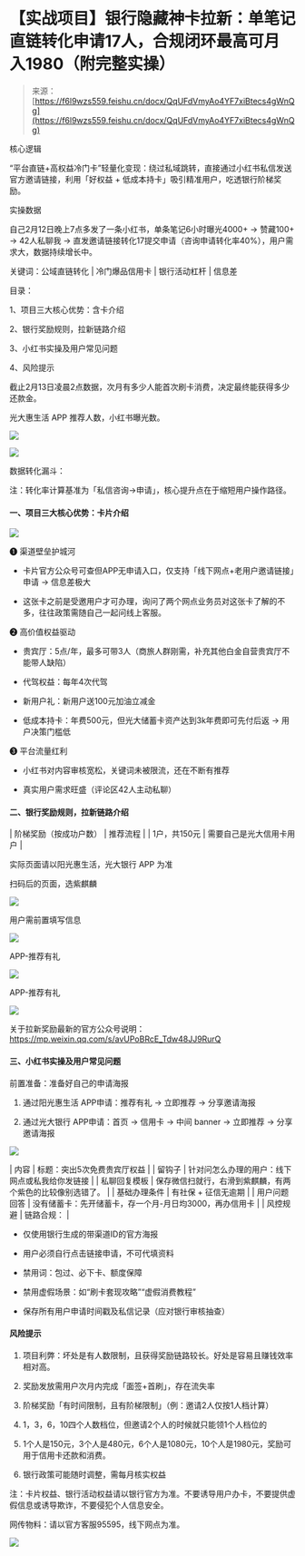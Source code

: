 # 【实战项目】银行隐藏神卡拉新：单笔记直链转化申请17人，合规闭环最高可月入1980（附完整实操）

> 来源：[https://f6l9wzs559.feishu.cn/docx/QqUFdVmyAo4YF7xiBtecs4gWnQg](https://f6l9wzs559.feishu.cn/docx/QqUFdVmyAo4YF7xiBtecs4gWnQg)

核心逻辑

“平台直链+高权益冷门卡”轻量化变现：绕过私域跳转，直接通过小红书私信发送官方邀请链接，利用「好权益 + 低成本持卡」吸引精准用户，吃透银行阶梯奖励。

实操数据

自己2月12日晚上7点多发了一条小红书，单条笔记6小时曝光4000+ → 赞藏100+ → 42人私聊我 → 直发邀请链接转化17提交申请（咨询申请转化率40%），用户需求大，数据持续增长中。

关键词：公域直链转化 | 冷门爆品信用卡 | 银行活动杠杆 | 信息差

目录：

1、项目三大核心优势：含卡介绍

2、银行奖励规则，拉新链路介绍

3、小红书实操及用户常见问题

4、风险提示

截止2月13日凌晨2点数据，次月有多少人能首次刷卡消费，决定最终能获得多少还款金。

光大惠生活 APP 推荐人数，小红书曝光数。

![](img/cc0d029af2e6e96bfbdfe0d0d97274e7.png)

![](img/f06e7eef1a1a7aee869a30d28364e099.png)

数据转化漏斗：

注：转化率计算基准为「私信咨询→申请」，核心提升点在于缩短用户操作路径。

#### 一、项目三大核心优势：卡片介绍

![](img/d82ae6311ed2176a5c63c0e894df4151.png)

❶ 渠道壁垒护城河

*   卡片官方公众号可查但APP无申请入口，仅支持「线下网点+老用户邀请链接」申请 → 信息差极大

*   这张卡之前是受邀用户才可办理，询问了两个网点业务员对这张卡了解的不多，往往政策需随自己一起问线上客服。

❷ 高价值权益驱动

*   贵宾厅：5点/年，最多可带3人（商旅人群刚需，补充其他白金自营贵宾厅不能带人缺陷）

*   代驾权益：每年4次代驾

*   新用户礼：新用户送100元加油立减金

*   低成本持卡：年费500元，但光大储蓄卡资产达到3k年费即可先付后返 → 用户决策门槛低

❸ 平台流量红利

*   小红书对内容审核宽松，关键词未被限流，还在不断有推荐

*   真实用户需求旺盛（评论区42人主动私聊）

#### 二、银行奖励规则，拉新链路介绍

| 阶梯奖励（按成功户数） | 推荐流程 |
| 1户，共150元 | 需要自己是光大信用卡用户 |

实际页面请以阳光惠生活，光大银行 APP 为准

扫码后的页面，选紫麒麟

![](img/ecf5596798ee6b86e09cdc7e06c95677.png)

用户需前置填写信息

![](img/1db79acbde1a5ec9c8e775c515f689d9.png)

APP-推荐有礼

![](img/4fcf419428cfe07b382d293450f73ade.png)

APP-推荐有礼

![](img/9bc417f2f493f4c1b4566cf9c9f14094.png)

关于拉新奖励最新的官方公众号说明：https://mp.weixin.qq.com/s/avUPoBRcE_Tdw48JJ9RurQ

#### 三、小红书实操及用户常见问题

前置准备：准备好自己的申请海报

1.  通过阳光惠生活 APP申请：推荐有礼 -> 立即推荐 -> 分享邀请海报

1.  通过光大银行 APP申请：首页 -> 信用卡 -> 中间 banner -> 立即推荐 -> 分享邀请海报

![](img/704f52866e867975f7fa170c34be97ae.png)

| 内容 | 标题：突出5次免费贵宾厅权益 |
| 留钩子 | 针对问怎么办理的用户：线下网点或私我给你发链接 |
| 私聊回复模板 | 保存微信扫就行，右滑到紫麒麟，有两个紫色的比较像别选错了。 |
| 基础办理条件 | 有社保 + 征信无逾期 |
| 用户问题回答 | 没有储蓄卡：先开储蓄卡，存一个月-月日均3000，再办信用卡 |
| 风控规避 | 链路合规： |

*   仅使用银行生成的带渠道ID的官方海报

*   用户必须自行点击链接申请，不可代填资料

*   禁用词：包过、必下卡、额度保障

*   禁用虚假场景：如“刷卡套现攻略”“虚假消费教程”

*   保存所有用户申请时间戳及私信记录（应对银行审核抽查）

#### 风险提示

1.  项目利弊：坏处是有人数限制，且获得奖励链路较长。好处是容易且赚钱效率相对高。

1.  奖励发放需用户次月内完成「面签+首刷」，存在流失率

1.  阶梯奖励「有时间限制，且有阶梯限制」（例：邀请2人仅按1人档计算）

1.  1，3，6，10四个人数档位，但邀请2个人的时候就只能领1个人档位的

1.  1个人是150元，3个人是480元，6个人是1080元，10个人是1980元，奖励可用于信用卡还款和消费。

1.  银行政策可能随时调整，需每月核实权益

注：卡片权益、银行活动权益请以银行官方为准。不要诱导用户办卡，不要提供虚假信息或诱导欺诈，不要侵犯个人信息安全。

网传物料：请以官方客服95595，线下网点为准。

![](img/aca4bfccbb9e2c8d240b446c383c2300.png)